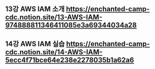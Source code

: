 ## 13강 AWS IAM 소개 https://enchanted-camp-cdc.notion.site/13-AWS-IAM-974888811346411085e3a69344034a28

## 14강 AWS IAM 실습 https://enchanted-camp-cdc.notion.site/14-AWS-IAM-5ecc4f71bce64e238e2278035b1a62a6
